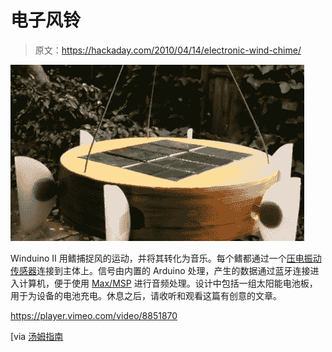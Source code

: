 # 电子风铃

> 原文：<https://hackaday.com/2010/04/14/electronic-wind-chime/>

![](img/174f4bb96f8b4a586f9b9710583f1feb.png "electronic-wind-chime")

Winduino II 用鳍捕捉风的运动，并将其转化为音乐。每个鳍都通过一个[压电振动传感器](http://www.sparkfun.com/commerce/product_info.php?products_id=9198)连接到主体上。信号由内置的 Arduino 处理，产生的数据通过蓝牙连接进入计算机，便于使用 [Max/MSP](http://www.ableton.com/maxforlive) 进行音频处理。设计中包括一组太阳能电池板，用于为设备的电池充电。休息之后，请收听和观看这篇有创意的文章。

<https://player.vimeo.com/video/8851870>

</div> <p>[via <a href="http://www.tomsguide.com/us/pictures-story/146-10-sparkfun-makers-inventions.html" target="_blank">汤姆指南</a></p> </body> </html>